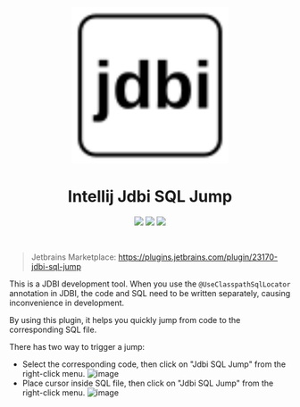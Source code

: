 <div align="center">
    <a href="https://plugins.jetbrains.com/plugin/23170-jdbi-sql-jump">
        <img src="./src/main/resources/META-INF/pluginIcon.svg" width="280" height="280" alt="logo"/>
    </a>
</div>

<h1 align="center">Intellij Jdbi SQL Jump</h1>

<p align="center">
<a href="https://plugins.jetbrains.com/plugin/23170-jdbi-sql-jump"><img src="https://img.shields.io/jetbrains/plugin/r/stars/23170?style=flat-square"></a>
<a href="https://plugins.jetbrains.com/plugin/23170-jdbi-sql-jump"><img src="https://img.shields.io/jetbrains/plugin/d/23170-jdbi-sql-jump.svg?style=flat-square"></a>
<a href="https://plugins.jetbrains.com/plugin/23170-jdbi-sql-jump"><img src="https://img.shields.io/jetbrains/plugin/v/23170-jdbi-sql-jump.svg?style=flat-square"></a>
</p>

<br>

> Jetbrains Marketplace: https://plugins.jetbrains.com/plugin/23170-jdbi-sql-jump

This is a JDBI development tool.
When you use the `@UseClasspathSqlLocator` annotation in JDBI, the code and SQL need to be written separately, causing inconvenience in development.

By using this plugin, it helps you quickly jump from code to the corresponding SQL file.

There has two way to trigger a jump:
- Select the corresponding code, then click on "Jdbi SQL Jump" from the right-click menu.
  ![image](https://github.com/PinXian53/intellij-jdbi-sql-jump/blob/main/image/code-to-sql.gif)
- Place cursor inside SQL file, then click on "Jdbi SQL Jump" from the right-click menu.
  ![image](https://github.com/PinXian53/intellij-jdbi-sql-jump/blob/main/image/sql-to-code.gif)